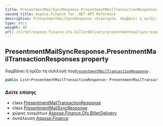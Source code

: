 ```yaml
---
title: PresentmentMailSyncResponse.PresentmentMailTransactionResponses
second_title: Aspose.Finance for .NET API Reference
description: PresentmentMailSyncResponse ιδιοκτησία. Λαμβάνει ή ορίζει τη συλλογή τουPresentmentMailTransactionResponse .
type: docs
weight: 40
url: /el/net/aspose.finance.ofx.billerdelivery/presentmentmailsyncresponse/presentmentmailtransactionresponses/
---
```

## PresentmentMailSyncResponse.PresentmentMailTransactionResponses property

Λαμβάνει ή ορίζει τη συλλογή του[`PresentmentMailTransactionResponse`](../../presentmentmailtransactionresponse/) .

```csharp
public List<PresentmentMailTransactionResponse> PresentmentMailTransactionResponses { get; set; }
```

### Δείτε επίσης

* class [PresentmentMailTransactionResponse](../../presentmentmailtransactionresponse/)
* class [PresentmentMailSyncResponse](../)
* χώρος ονομάτων [Aspose.Finance.Ofx.BillerDelivery](../../presentmentmailsyncresponse/)
* συνέλευση [Aspose.Finance](../../../)


